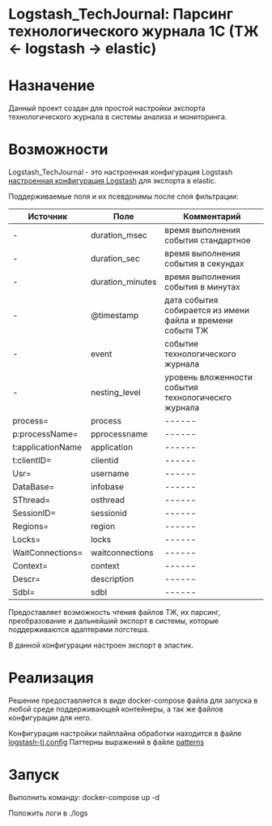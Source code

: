 # Logstash_TechJournal: Парсинг технологического журнала 1С (ТЖ <- logstash -> elastic) 

# Назначение
Данный проект создан для простой настройки экспорта технологического журнала в системы анализа и мониторинга.


# Возможности
Logstash_TechJournal - это настроенная конфигурация Logstash [настроенная конфигурация Logstash](./logstash/pipeline/logstash-tj.config) для экспорта в elastic.

Поддерживаемые поля и их псевдонимы после слоя фильтрации:

| Источник    | Поле | Комментарий |
| -------- | ------- |------ |
| -  | duration_msec    |время выполнения события стандартное |
| - | duration_sec     |время выполнения события в секундах |
| -    | duration_minutes    | время выполнения события в минутах |
| -    | @timestamp    | дата события собирается из имени файла и времени событя ТЖ |
| -    | event    | событие технологического журнала |
| -    | nesting_level    | уровень вложенности события технологическго журнала |
| process=    | process    | ------ |
| p:processName=    | pprocessname    | ------ |
| t:applicationName    | application    | ------ |
| t:clientID=    | clientid    | ------ |
| Usr=    | username    | ------ |
| DataBase=    | infobase    | ------ |
| SThread=    | osthread    | ------ |
| SessionID=    | sessionid    | ------ |
| Regions=    | region    | ------ |
| Locks=    | locks    | ------ |
| WaitConnections=    | waitconnections    | ------ |
| Context=    | context    | ------ |
| Descr=    | description    | ------ |
| Sdbl=    | sdbl    | ------ |

Предоставляет возможность чтения файлов ТЖ, их парсинг, преобразование и дальнейший экспорт в системы, которые поддерживаются адаптерами логстеша.

В данной конфигурации настроен экспорт в эластик.

# Реализация
Решение предоставляется в виде docker-compose файла для запуска в любой среде поддерживающей контейнеры, а так же файлов конфигурации для него.

Конфигурация настройки пайплайна обработки находится в файле [logstash-tj.config](./logstash/pipeline/logstash-tj.config)
Паттерны выражений в файле [patterns](./logstash/pipeline/patterns) 

# Запуск

Выполнить команду: docker-compose up -d

Положить логи в ./logs